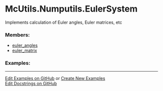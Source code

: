 # <a id="McUtils.Numputils.EulerSystem">McUtils.Numputils.EulerSystem</a>
    
Implements calculation of Euler angles, Euler matrices, etc

### Members:

  - [euler_angles](EulerSystem/euler_angles.md)
  - [euler_matrix](EulerSystem/euler_matrix.md)

### Examples:



___

[Edit Examples on GitHub](https://github.com/McCoyGroup/References/edit/gh-pages/Documentation/examples/McUtils/Numputils/EulerSystem.md) or 
[Create New Examples](https://github.com/McCoyGroup/References/new/gh-pages/?filename=Documentation/examples/McUtils/Numputils/EulerSystem.md) <br/>
[Edit Docstrings on GitHub](https://github.com/McCoyGroup/McUtils/edit/master/Numputils/EulerSystem/__init__.py?message=Update%20Docs)
